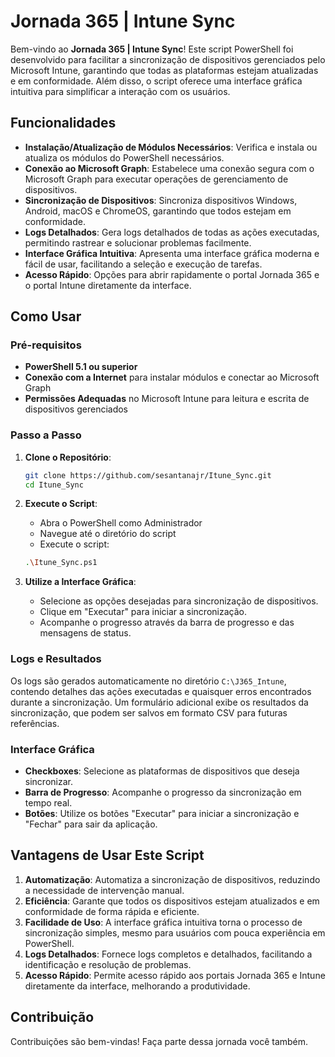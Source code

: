 # Jornada 365 | Intune Sync

Bem-vindo ao **Jornada 365 | Intune Sync**! Este script PowerShell foi desenvolvido para facilitar a sincronização de dispositivos gerenciados pelo Microsoft Intune, garantindo que todas as plataformas estejam atualizadas e em conformidade. Além disso, o script oferece uma interface gráfica intuitiva para simplificar a interação com os usuários.

## Funcionalidades

- **Instalação/Atualização de Módulos Necessários**: Verifica e instala ou atualiza os módulos do PowerShell necessários.
- **Conexão ao Microsoft Graph**: Estabelece uma conexão segura com o Microsoft Graph para executar operações de gerenciamento de dispositivos.
- **Sincronização de Dispositivos**: Sincroniza dispositivos Windows, Android, macOS e ChromeOS, garantindo que todos estejam em conformidade.
- **Logs Detalhados**: Gera logs detalhados de todas as ações executadas, permitindo rastrear e solucionar problemas facilmente.
- **Interface Gráfica Intuitiva**: Apresenta uma interface gráfica moderna e fácil de usar, facilitando a seleção e execução de tarefas.
- **Acesso Rápido**: Opções para abrir rapidamente o portal Jornada 365 e o portal Intune diretamente da interface.

## Como Usar

### Pré-requisitos

- **PowerShell 5.1 ou superior**
- **Conexão com a Internet** para instalar módulos e conectar ao Microsoft Graph
- **Permissões Adequadas** no Microsoft Intune para leitura e escrita de dispositivos gerenciados

### Passo a Passo

1. **Clone o Repositório**:
    ```sh
    git clone https://github.com/sesantanajr/Itune_Sync.git
    cd Itune_Sync
    ```

2. **Execute o Script**:
    - Abra o PowerShell como Administrador
    - Navegue até o diretório do script
    - Execute o script:
    ```sh
    .\Itune_Sync.ps1
    ```

3. **Utilize a Interface Gráfica**:
    - Selecione as opções desejadas para sincronização de dispositivos.
    - Clique em "Executar" para iniciar a sincronização.
    - Acompanhe o progresso através da barra de progresso e das mensagens de status.

### Logs e Resultados

Os logs são gerados automaticamente no diretório `C:\J365_Intune`, contendo detalhes das ações executadas e quaisquer erros encontrados durante a sincronização. Um formulário adicional exibe os resultados da sincronização, que podem ser salvos em formato CSV para futuras referências.

### Interface Gráfica

- **Checkboxes**: Selecione as plataformas de dispositivos que deseja sincronizar.
- **Barra de Progresso**: Acompanhe o progresso da sincronização em tempo real.
- **Botões**: Utilize os botões "Executar" para iniciar a sincronização e "Fechar" para sair da aplicação.

## Vantagens de Usar Este Script

1. **Automatização**: Automatiza a sincronização de dispositivos, reduzindo a necessidade de intervenção manual.
2. **Eficiência**: Garante que todos os dispositivos estejam atualizados e em conformidade de forma rápida e eficiente.
3. **Facilidade de Uso**: A interface gráfica intuitiva torna o processo de sincronização simples, mesmo para usuários com pouca experiência em PowerShell.
4. **Logs Detalhados**: Fornece logs completos e detalhados, facilitando a identificação e resolução de problemas.
5. **Acesso Rápido**: Permite acesso rápido aos portais Jornada 365 e Intune diretamente da interface, melhorando a produtividade.

## Contribuição

Contribuições são bem-vindas! Faça parte dessa jornada você também.
